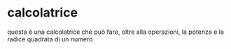 # calcolatrice
questa è una calcolatrice che può fare, oltre alla operazioni, la potenza e la radice quadrata di un numero
